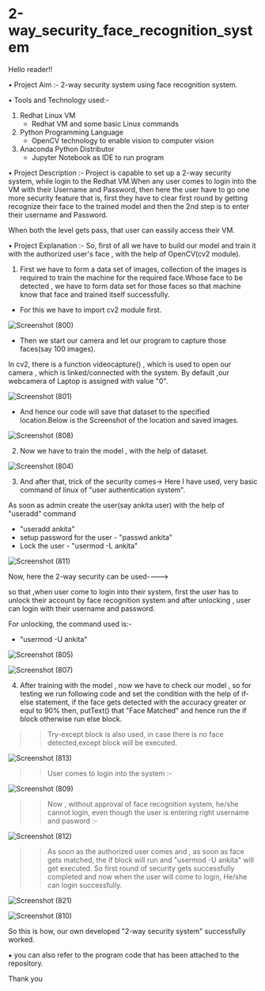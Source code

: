 # 2-way_security_face_recognition_system

Hello reader!!

• Project Aim :- 2-way security system using face recognition system.

• Tools and Technology used:-
  1. Redhat Linux VM
      - Redhat VM and some basic Linux commands
  2. Python Programming Language
      -  OpenCV technology to enable vision to computer vision
  3. Anaconda Python Distributor
     -  Jupyter Notebook as IDE to run program
      
• Project Description :-
Project is capable to set up a 2-way security system, while login to the Redhat VM.When any user comes to login into the VM with their Username and Password, then here the user have to go one more security feature that is, first they have to clear first round by getting recognize their face to the trained model and then the 2nd step is to enter their username and Password.

When both the level gets pass, that user can eassily access their VM.

• Project Explanation :-
So, first of all we have to build our model and train it with the authorized user's face , with the help of OpenCV(cv2 module).

1. First we have to form a data set of images, collection of the images is required to train the machine for the required face.Whose face to be detected , we have to form data set for those faces so that machine know that face and trained itself successfully.

- For this we have to import cv2 module first.

![Screenshot (800)](https://user-images.githubusercontent.com/60088271/92269458-d671a800-ef01-11ea-90a2-0ed17abbd225.png)

- Then we start our camera and let our program to capture those faces(say 100 images).

In cv2, there is a function videocapture() , which is used to open our camera , which is linked/connected with the system. By default ,our webcamera of Laptop is assigned with value "0".

![Screenshot (801)](https://user-images.githubusercontent.com/60088271/92269517-f30de000-ef01-11ea-9d37-609936edb250.png)

- And hence our code will save that dataset to the specified location.Below is the Screenshot of the location and saved images.

![Screenshot (808)](https://user-images.githubusercontent.com/60088271/92269548-0325bf80-ef02-11ea-9487-e11c565d0aaa.png)

2. Now we have to train the model , with the help of dataset.

![Screenshot (804)](https://user-images.githubusercontent.com/60088271/92269638-3405f480-ef02-11ea-945a-0e99328ea031.png)

3. And after that, trick of the security comes->
Here I have used, very basic command of linux of "user authentication system".

As soon as admin create the user(say ankita user) with the help of "useradd" command
   *   "useradd ankita"
   * setup password for the user
    - "passwd ankita"
   * Lock the user
    - "usermod -L ankita"
    
![Screenshot (811)](https://user-images.githubusercontent.com/60088271/92269678-454f0100-ef02-11ea-907a-f75d3f60809d.png)
    
Now, here the 2-way security can be used---->

so that ,when user come to login into their system, first the user has to unlock their account by face recognition system and after unlocking , user can login with their username and password.

For unlocking, the command used is:-
- "usermod -U ankita"

![Screenshot (805)](https://user-images.githubusercontent.com/60088271/92269753-6b74a100-ef02-11ea-800f-d795bd729072.png)

![Screenshot (807)](https://user-images.githubusercontent.com/60088271/92269809-90691400-ef02-11ea-8848-a568c490a4d9.png)

4. After training with the model , now we have to check our model , so for testing we run following code and set the condition with the help of if-else statement, if the face gets detected with the accuracy greater or equl to 90% then, putText() that "Face Matched" and hence run the if block otherwise run else block.

>>Try-except block is also used, in case there is no face detected,except block will be executed.

![Screenshot (813)](https://user-images.githubusercontent.com/60088271/92271264-1c7c3b00-ef05-11ea-978c-c8a39ac0a366.png)

>> User comes to login into the system :-

![Screenshot (809)](https://user-images.githubusercontent.com/60088271/92269959-ca3a1a80-ef02-11ea-9cb8-7f3fc6a07d27.png)

>> Now , without approval of face recognition system, he/she cannot login, even though the user is entering right username and pasword :-

![Screenshot (812)](https://user-images.githubusercontent.com/60088271/92270131-1c7b3b80-ef03-11ea-9a32-87f7efd0c9c4.png)

>> As soon as the authorized user comes and , as soon as face gets matched, the if block will run and "usermod -U ankita" will get executed. So first round of security gets successfully completed and now when the user will come to login, He/she can login successfully. 

![Screenshot (821)](https://user-images.githubusercontent.com/60088271/92273473-0c665a80-ef09-11ea-9585-bc08be4db7e2.png)

![Screenshot (810)](https://user-images.githubusercontent.com/60088271/92270394-9c090a80-ef03-11ea-9c99-67d83cade3cc.png)

So this is how, our own developed "2-way security system" successfully worked.

⁕ you can also refer to the program code that has been attached to the repository.

Thank you

  
